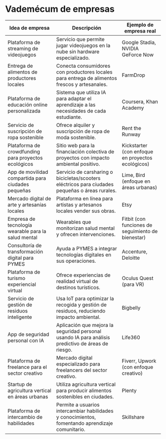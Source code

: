 # Vademécum de empresas

|Idea de empresa|Descripción|Ejemplo de empresa real|
|-|-|-|
|Plataforma de streaming de videojuegos|Servicio que permite jugar videojuegos en la nube sin hardware especializado.|Google Stadia, NVIDIA GeForce Now|
|Entrega de alimentos de productores locales|Conecta consumidores con productores locales para entrega de alimentos frescos y artesanales.|FarmDrop|
|Plataforma de educación online personalizada|Sistema que utiliza IA para adaptar el aprendizaje a las necesidades de cada estudiante.|Coursera, Khan Academy|
|Servicio de suscripción de ropa sostenible|Ofrece alquiler y suscripción de ropa de moda sostenible.|Rent the Runway|
|Plataforma de crowdfunding para proyectos ecológicos|Sitio web para la financiación colectiva de proyectos con impacto ambiental positivo.|Kickstarter (con enfoque en proyectos ecológicos)|
|App de movilidad compartida para ciudades pequeñas|Servicio de carsharing o bicicletas/scooters eléctricos para ciudades pequeñas o áreas rurales.|Lime, Bird (enfoque en áreas urbanas)|
|Mercado digital de arte y artesanías locales|Plataforma en línea para artistas y artesanos locales vender sus obras.|Etsy|
|Empresa de tecnología wearable para la salud mental|Wearables que monitorizan salud mental y ofrecen intervenciones.|Fitbit (con funciones de seguimiento de bienestar)|
|Consultoría de transformación digital para PYMES|Ayuda a PYMES a integrar tecnologías digitales en sus operaciones.|Accenture, Deloitte|
|Plataforma de turismo experiencial virtual|Ofrece experiencias de realidad virtual de destinos turísticos.|Oculus Quest (para VR)|
|Servicio de gestión de residuos inteligente|Usa IoT para optimizar la recogida y gestión de residuos, reduciendo impacto ambiental.|Bigbelly|
|App de seguridad personal con IA|Aplicación que mejora la seguridad personal usando IA para análisis predictivo de áreas de riesgo.|Life360|
|Plataforma de freelance para el sector creativo|Mercado digital especializado para freelancers del sector creativo.|Fiverr, Upwork (con enfoque creativo)|
|Startup de agricultura vertical en áreas urbanas|Utiliza agricultura vertical para producir alimentos sostenibles en ciudades.|Plenty|
|Plataforma de intercambio de habilidades|Permite a usuarios intercambiar habilidades y conocimientos, fomentando aprendizaje comunitario.|Skillshare|
